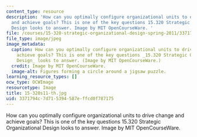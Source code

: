 ```yaml
---
content_type: resource
description: 'How can you optimally configure organizational units to drive change
  and achieve goals? This is one of the key questions 15.320 Strategic Organizational
  Design looks to answer. Image by MIT OpenCourseWare. '
file: /courses/15-320-strategic-organizational-design-spring-2011/3371794c7d715394587effcd0f787175_15-320s11-th.jpg
file_type: image/jpeg
image_metadata:
  caption: How can you optimally configure organizational units to drive change and
    achieve goals? This is one of the key questions _15.320 Strategic Organizational
    Design_ looks to answer. (Image by MIT OpenCourseWare.)
  credit: Image by MIT OpenCourseWare.
  image-alt: Figures forming a circle around a jigsaw puzzle.
learning_resource_types: []
ocw_type: OCWImage
resourcetype: Image
title: 15-320s11-th.jpg
uid: 3371794c-7d71-5394-587e-ffcd0f787175
---
```

How can you optimally configure organizational units to drive change and achieve goals? This is one of the key questions 15.320 Strategic Organizational Design looks to answer. Image by MIT OpenCourseWare. 

